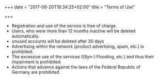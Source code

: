 +++
date = "2017-06-20T18:34:25+02:00"
title = "Terms of Use"

+++

* Registration and use of the service is free of charge.
* Users, who were more than 12 months inactive will be deleted automatically.
* unused accounts will be deleted after 30 days
* Advertising within the network (product advertising, spam, etc.) is prohibited.
* The excessive use of the services ((Syn-) Flooding, etc.) and thus their impairment is prohibited.
* Actions that advance against the laws of the Federal Republic of Germany are prohibited.